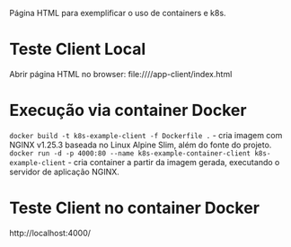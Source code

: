 Página HTML para exemplificar o uso de containers e k8s.

# Teste Client Local
Abrir página HTML no browser:
    file:///<caminho-projeto>/app-client/index.html

# Execução via container Docker
`docker build -t k8s-example-client -f Dockerfile .` - cria imagem com NGINX v1.25.3 baseada no Linux Alpine Slim, além do fonte do projeto.
`docker run -d -p 4000:80 --name k8s-example-container-client k8s-example-client` - cria container a partir da imagem gerada, executando o servidor de aplicação NGINX.

# Teste Client no container Docker
http://localhost:4000/